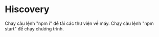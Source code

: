 # Hiscovery

Chạy câu lệnh "npm i" để tải các thư viện về máy.
Chạy câu lệnh "npm start" để chạy chương trình.
